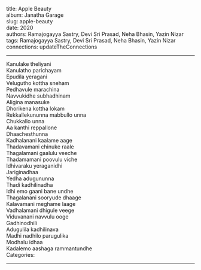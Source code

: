 title: Apple Beauty  
album: Janatha Garage  
slug: apple-beauty  
date: 2020  
authors: Ramajogayya Sastry, Devi Sri Prasad, Neha Bhasin, Yazin Nizar  
tags: Ramajogayya Sastry, Devi Sri Prasad, Neha Bhasin, Yazin Nizar  
connections: updateTheConnections  

------------

Kanulake theliyani  
Kanulatho parichayam  
Epudila yeragani  
Velugutho kottha sneham  
Pedhavule marachina  
Navvukidhe subhadhinam  
Aligina manasuke  
Dhorikena kottha lokam  
Rekkallekununna mabbullo unna  
Chukkallo unna  
Aa kanthi reppallone  
Dhaachesthunna  
Kadhalanani kaalame aage  
Thadavamani chinuke raale  
Thagalamani gaalulu veeche  
Thadamamani poovulu viche  
Idhivaraku yeraganidhi  
Jariginadhaa  
Yedha adugununna  
Thadi kadhilinadha  
Idhi emo gaani bane undhe  
Thagalanani sooryude dhaage  
Kalavamani meghame laage  
Vadhalamani dhigule veege  
Viduvanani navvulu ooge  
Gadhinodhili  
Adugulila kadhilinava  
Madhi nadhilo parugulika  
Modhalu idhaa  
Kadalemo aashaga rammantundhe  
Categories:  


------------
